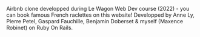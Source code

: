 Airbnb clone developped during Le Wagon Web Dev course (2022) - you can book famous French raclettes on this website!
Developped by Anne Ly, Pierre Petel, Gaspard Fauchille, Benjamin Doberset & myself (Maxence Robinet) on Ruby On Rails.
